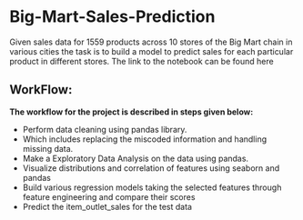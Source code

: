 # Big-Mart-Sales-Prediction

Given sales data for 1559 products across 10 stores of the Big Mart chain in various cities the task is to build a model to predict sales for each particular product in different stores. The link to the notebook can be found here

## WorkFlow:

**The workflow for the project is described in steps given below:**
- Perform data cleaning using pandas library. 
- Which includes replacing the miscoded information and handling missing data.
- Make a Exploratory Data Analysis on the data using pandas.
- Visualize distributions and correlation of features using seaborn and pandas
- Build various regression models taking the selected features through feature engineering and compare their scores
- Predict the item_outlet_sales for the test data
